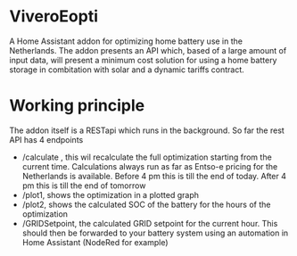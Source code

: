 # ViveroEopti
A Home Assistant addon for optimizing home battery use in the Netherlands. The addon presents an API which, based of a large amount of input data, will present a minimum cost solution for using a home battery storage in combitation with solar and a dynamic tariffs contract. 

# Working principle
The addon itself is a RESTapi which runs in the background. So far the rest API has 4 endpoints

* /calculate , this wil recalculate the full optimization starting from the current time. Calculations always run as far as Entso-e pricing for the Netherlands is available. Before 4 pm this is till the end of today. After 4 pm this is till the end of tomorrow
* /plot1, shows the optimization in a plotted graph
* /plot2, shows the calculated SOC of the battery for the hours of the optimization
* /GRIDSetpoint, the calculated GRID setpoint for the current hour. This should then be forwarded to your battery system using an automation in Home Assistant (NodeRed for example) 
